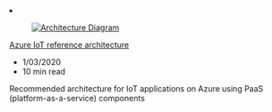<!-- Thie file is automatically generated by build/architectures/build_index.py.  Any updates will be lost. -->
<li class="grid-item item-column" data-categories="Internet of Things ">
<article class="card">
    <div class="card-header has-margin-bottom-none" aria-hidden="true">
        <figure class="image diagram has-height-175 has-overflow-hidden level">
            <a href="/azure/architecture/reference-architectures/iot-with-sql"><img src="/azure/architecture/browse/thumbs/iot-with-sql.png" class="diagram" alt="Architecture Diagram" data-linktype="relative-path"></a>
        </figure>
    </div>
    <div class="card-content">
        <a class="card-content-title has-margin-top-none" href="/azure/architecture/reference-architectures/iot-with-sql">
            <p>Azure IoT reference architecture</p>
        </a>
        <ul class="card-content-metadata">
            <li>1/03/2020</li>
            <li>10 min read</li>
        </ul>
        <p class="card-content-description">Recommended architecture for IoT applications on Azure using PaaS (platform-as-a-service) components</p>
        <div class="bottom-to-top-fade is-hidden-mobile"></div>
    </div>
</article>
</li>
